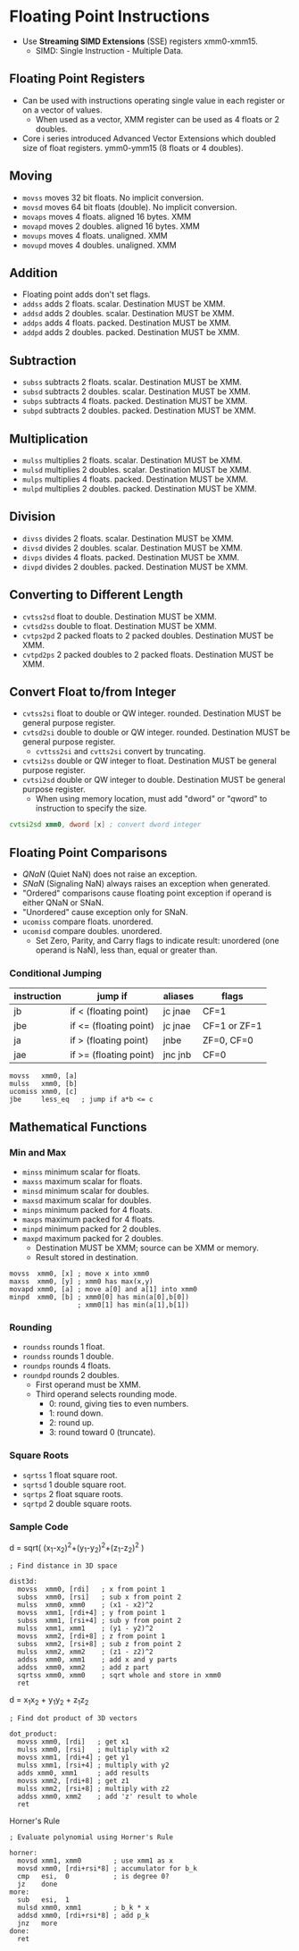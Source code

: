 <!--
  Author:  NE- https://github.com/NE-
  Date:    2022 August 27
  Purpose: General notes for x86-64 Floating Point.
-->

# Floating Point Instructions
- Use **Streaming SIMD Extensions** (SSE) registers xmm0-xmm15.
  - SIMD: Single Instruction - Multiple Data.

## Floating Point Registers
- Can be used with instructions operating single value in each register or on a vector of values. 
  - When used as a vector, XMM register can be used as 4 floats or 2 doubles.
- Core i series introduced Advanced Vector Extensions which doubled size of float registers. ymm0-ymm15 (8 floats or 4 doubles).

## Moving
- `movss` moves 32 bit floats. No implicit conversion.
- `movsd` moves 64 bit floats (double). No implicit conversion.
- `movaps` moves 4 floats. aligned 16 bytes. XMM
- `movapd` moves 2 doubles. aligned 16 bytes. XMM
- `movups` moves 4 floats. unaligned. XMM
- `movupd` moves 4 doubles. unaligned. XMM

## Addition
- Floating point adds don't set flags.
- `addss` adds 2 floats. scalar. Destination MUST be XMM.
- `addsd` adds 2 doubles. scalar. Destination MUST be XMM.
- `addps` adds 4 floats. packed. Destination MUST be XMM.
- `addpd` adds 2 doubles. packed. Destination MUST be XMM.

## Subtraction
- `subss` subtracts 2 floats. scalar. Destination MUST be XMM.
- `subsd` subtracts 2 doubles. scalar. Destination MUST be XMM.
- `subps` subtracts 4 floats. packed. Destination MUST be XMM.
- `subpd` subtracts 2 doubles. packed. Destination MUST be XMM.

## Multiplication
- `mulss` multiplies 2 floats. scalar. Destination MUST be XMM.
- `mulsd` multiplies 2 doubles. scalar. Destination MUST be XMM.
- `mulps` multiplies 4 floats. packed. Destination MUST be XMM.
- `mulpd` multiplies 2 doubles. packed. Destination MUST be XMM.

## Division
- `divss` divides 2 floats. scalar. Destination MUST be XMM.
- `divsd` divides 2 doubles. scalar. Destination MUST be XMM.
- `divps` divides 4 floats. packed. Destination MUST be XMM.
- `divpd` divides 2 doubles. packed. Destination MUST be XMM.

## Converting to Different Length
- `cvtss2sd` float to double. Destination MUST be XMM.
- `cvtsd2ss` double to float. Destination MUST be XMM.
- `cvtps2pd` 2 packed floats to 2 packed doubles. Destination MUST be XMM.
- `cvtpd2ps` 2 packed doubles to 2 packed floats. Destination MUST be XMM.

## Convert Float to/from Integer
- `cvtss2si` float to double or QW integer. rounded. Destination MUST be general purpose register.
- `cvtsd2si` double to double or QW integer. rounded. Destination MUST be general purpose register.
  - `cvttss2si` and `cvtts2si` convert by truncating.
- `cvtsi2ss` double or QW integer to float. Destination MUST be general purpose register.
- `cvtsi2sd` double or QW integer to double. Destination MUST be general purpose register.
  - When using memory location, must add "dword" or "qword" to instruction to specify the size.
```asm
cvtsi2sd xmm0, dword [x] ; convert dword integer
```

## Floating Point Comparisons
- *QNaN* (Quiet NaN) does not raise an exception.
- *SNaN* (Signaling NaN) always raises an exception when generated.
- "Ordered" comparisons cause floating point exception if operand is either QNaN or SNaN.
- "Unordered" cause exception only for SNaN.
- `ucomiss` compare floats. unordered.
- `ucomisd` compare doubles. unordered.
  - Set Zero, Parity, and Carry flags to indicate result: unordered (one operand is NaN), less than, equal or greater than.

### Conditional Jumping
 | instruction | jump if | aliases | flags |
 | ----------- | ------- | ------- | ----- |
 | jb | if < (floating point) | jc jnae | CF=1 |
 | jbe | if <= (floating point) | jc jnae | CF=1 or ZF=1 |
 | ja | if > (floating point) | jnbe | ZF=0, CF=0 |
 | jae | if >= (floating point) | jnc jnb | CF=0 |
```x86asm
movss   xmm0, [a]
mulss   xmm0, [b]
ucomiss xmm0, [c]
jbe     less_eq   ; jump if a*b <= c
```

## Mathematical Functions
### Min and Max
- `minss` minimum scalar for floats.
- `maxss` maximum scalar for floats.
- `minsd` minimum scalar for doubles.
- `maxsd` maximum scalar for doubles.
- `minps` minimum packed for 4 floats.
- `maxps` maximum packed for 4 floats.
- `minpd` minimum packed for 2 doubles.
- `maxpd` maximum packed for 2 doubles.
  - Destination MUST be XMM; source can be XMM or memory.
  - Result stored in destination.
```x86asm
movss  xmm0, [x] ; move x into xmm0
maxss  xmm0, [y] ; xmm0 has max(x,y)
movapd xmm0, [a] ; move a[0] and a[1] into xmm0
minpd  xmm0, [b] ; xmm0[0] has min(a[0],b[0])
                 ; xmm0[1] has min(a[1],b[1])
```
### Rounding
- `roundss` rounds 1 float.
- `roundss` rounds 1 double.
- `roundps` rounds 4 floats.
- `roundpd` rounds 2 doubles.
  - First operand must be XMM.
  - Third operand selects rounding mode.
    - 0: round, giving ties to even numbers.
    - 1: round down.
    - 2: round up.
    - 3: round toward 0 (truncate).

### Square Roots
- `sqrtss` 1 float square root.
- `sqrtsd` 1 double square root.
- `sqrtps` 2 float square roots.
- `sqrtpd` 2 double square roots.

### Sample Code
d = sqrt( (x<sub>1</sub>-x<sub>2</sub>)<sup>2</sup>+(y<sub>1</sub>-y<sub>2</sub>)<sup>2</sup>+(z<sub>1</sub>-z<sub>2</sub>)<sup>2</sup> )
```x86asm
; Find distance in 3D space

dist3d:
  movss  xmm0, [rdi]   ; x from point 1
  subss  xmm0, [rsi]   ; sub x from point 2
  mulss  xmm0, xmm0    ; (x1 - x2)^2
  movss  xmm1, [rdi+4] ; y from point 1
  subss  xmm1, [rsi+4] ; sub y from point 2
  mulss  xmm1, xmm1    ; (y1 - y2)^2
  movss  xmm2, [rdi+8] ; z from point 1
  subss  xmm2, [rsi+8] ; sub z from point 2
  mulss  xmm2, xmm2    ; (z1 - z2)^2
  addss  xmm0, xmm1    ; add x and y parts
  addss  xmm0, xmm2    ; add z part
  sqrtss xmm0, xmm0    ; sqrt whole and store in xmm0
  ret
```
d = x<sub>1</sub>x<sub>2</sub> + y<sub>1</sub>y<sub>2</sub> + z<sub>1</sub>z<sub>2</sub>
``` x86asm
; Find dot product of 3D vectors

dot_product:
  movss xmm0, [rdi]   ; get x1
  mulss xmm0, [rsi]   ; multiply with x2
  movss xmm1, [rdi+4] ; get y1
  mulss xmm1, [rsi+4] ; multiply with y2
  adds xmm0, xmm1     ; add results
  movss xmm2, [rdi+8] ; get z1
  mulss xmm2, [rsi+8] ; multiply with z2
  addss xmm0, xmm2    ; add 'z' result to whole
  ret
```

Horner's Rule
```x86asm
; Evaluate polynomial using Horner's Rule

horner:
  movsd xmm1, xmm0        ; use xmm1 as x
  movsd xmm0, [rdi+rsi*8] ; accumulator for b_k
  cmp   esi,  0           ; is degree 0?
  jz    done
more:
  sub   esi,  1
  mulsd xmm0, xmm1        ; b_k * x
  addsd xmm0, [rdi+rsi*8] ; add p_k
  jnz   more
done:
  ret
